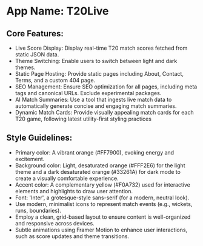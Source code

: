 # **App Name**: T20Live

## Core Features:

- Live Score Display: Display real-time T20 match scores fetched from static JSON data.
- Theme Switching: Enable users to switch between light and dark themes.
- Static Page Hosting: Provide static pages including About, Contact, Terms, and a custom 404 page.
- SEO Management: Ensure SEO optimization for all pages, including meta tags and canonical URLs. Exclude experimental packages.
- AI Match Summaries: Use a tool that ingests live match data to automatically generate concise and engaging match summaries.
- Dynamic Match Cards: Provide visually appealing match cards for each T20 game, following latest utility-first styling practices

## Style Guidelines:

- Primary color: A vibrant orange (#FF7900), evoking energy and excitement.
- Background color: Light, desaturated orange (#FFF2E6) for the light theme and a dark desaturated orange (#33261A) for dark mode to create a visually comfortable experience.
- Accent color: A complementary yellow (#F0A732) used for interactive elements and highlights to draw user attention.
- Font: 'Inter', a grotesque-style sans-serif (for a modern, neutral look).
- Use modern, minimalist icons to represent match events (e.g., wickets, runs, boundaries).
- Employ a clean, grid-based layout to ensure content is well-organized and responsive across devices.
- Subtle animations using Framer Motion to enhance user interactions, such as score updates and theme transitions.